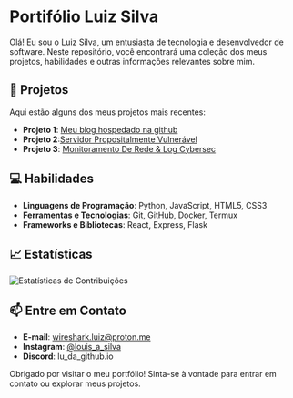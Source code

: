 # Portifólio Luiz Silva

Olá! Eu sou o Luiz Silva, um entusiasta de tecnologia e desenvolvedor de software. Neste repositório, você encontrará uma coleção dos meus projetos, habilidades e outras informações relevantes sobre mim.

## 🚀 Projetos

Aqui estão alguns dos meus projetos mais recentes:

- **Projeto 1**: [Meu blog hospedado na github ](https://portifolioluizsilva.github.io./index.html) 
- **Projeto 2**:[Servidor Propositalmente Vulnerável](https://github.com/PortifolioLuizSilva/Honeypots)
- **Projeto 3**: [Monitoramento De Rede & Log Cybersec ](https://github.com/PortifolioLuizSilva/monitoramento_de_rede)

## 💻 Habilidades

- **Linguagens de Programação**: Python, JavaScript, HTML5, CSS3
- **Ferramentas e Tecnologias**: Git, GitHub, Docker, Termux
- **Frameworks e Bibliotecas**: React, Express, Flask

## 📈 Estatísticas

![Estatísticas de Contribuições](https://github-readme-stats.vercel.app/api?username=Portifolioluizsilva&show_icons=true&hide_title=true&hide=prs&count_private=true&theme=radical)

## 📫 Entre em Contato

- **E-mail**: [wireshark.luiz@proton.me](mailto:wireshark.luiz@proton.me)
- **Instagram**: [@louis_a_silva](https://instagram.com/louis_a_silva)
- **Discord**: lu_da_github.io

Obrigado por visitar o meu portfólio! Sinta-se à vontade para entrar em contato ou explorar meus projetos.
